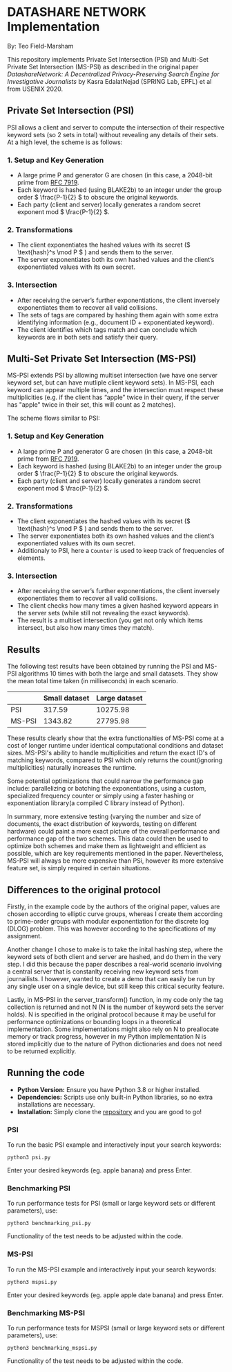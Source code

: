 # DATASHARE NETWORK Implementation

By: Teo Field-Marsham

This repository implements Private Set Intersection (PSI) and Multi-Set Private Set Intersection (MS-PSI) as described in the original paper *DatashareNetwork: A Decentralized Privacy-Preserving Search Engine for Investigative Journalists* by Kasra EdalatNejad (SPRING Lab, EPFL) et al from USENIX 2020.

## Private Set Intersection (PSI)

PSI allows a client and server to compute the intersection of their respective keyword sets (so 2 sets in total) without revealing any details of their sets. At a high level, the scheme is as follows:

### 1. Setup and Key Generation

- A large prime P and generator G are chosen (in this case, a 2048-bit prime from [RFC 7919](https://datatracker.ietf.org/doc/html/rfc7919).  
- Each keyword is hashed (using BLAKE2b) to an integer under the group order $ \frac{P-1}{2} $ to obscure the original keywords.
- Each party (client and server) locally generates a random secret exponent mod $ \frac{P-1}{2} $.

### 2. Transformations

- The client exponentiates the hashed values with its secret ($ \text{hash}^s \mod P $
) and sends them to the server.
- The server exponentiates both its own hashed values and the client’s exponentiated values with its own secret.

### 3. Intersection

- After receiving the server’s further exponentiations, the client inversely exponentiates them to recover all valid collisions.
- The sets of tags are compared by hashing them again with some extra identifying information (e.g., document ID + exponentiated keyword).
- The client identifies which tags match and can conclude which keywords are in both sets and satisfy their query.

## Multi-Set Private Set Intersection (MS-PSI)

MS-PSI extends PSI by allowing multiset intersection (we have one server keyword set, but can have mutliple client keyword sets). In MS-PSI, each keyword can appear multiple times, and the intersection must respect these multiplicities (e.g. if the client has “apple” twice in their query, if the server has "apple" twice in their set, this will count as 2 matches).

The scheme flows similar to PSI:

### 1. Setup and Key Generation

- A large prime P and generator G are chosen (in this case, a 2048-bit prime from [RFC 7919](https://datatracker.ietf.org/doc/html/rfc7919).  
- Each keyword is hashed (using BLAKE2b) to an integer under the group order $ \frac{P-1}{2} $ to obscure the original keywords.
- Each party (client and server) locally generates a random secret exponent mod $ \frac{P-1}{2} $.

### 2. Transformations

- The client exponentiates the hashed values with its secret ($ \text{hash}^s \mod P $
) and sends them to the server.
- The server exponentiates both its own hashed values and the client’s exponentiated values with its own secret.
- Additionaly to PSI, here a `Counter` is used to keep track of frequencies of elements.

### 3. Intersection

- After receiving the server’s further exponentiations, the client inversely exponentiates them to recover all valid collisions.
- The client checks how many times a given hashed keyword appears in the server sets (while still not revealing the exact keywords).
- The result is a multiset intersection (you get not only which items intersect, but also how many times they match). 

## Results

The following test results have been obtained by running the PSI and MS-PSI algorithms 10 times with both the large and small datasets. They show the mean total time taken (in milliseconds) in each scenario. 

|        | Small dataset | Large dataset |   
|--------|---------------|---------------|
| PSI    |     317.59    |    10275.98   |
| MS-PSI |    1343.82    |    27795.98   |

These results clearly show that the extra functionalties of MS-PSI come at a cost of longer runtime under identical computational conditions and dataset sizes. MS-PSI's ability to handle multiplicities and return the exact ID's of matching keywords, compared to PSI which only returns the count(ignoring multiplicities) naturally increases the runtime.

Some potential optimizations that could narrow the performance gap include: parallelizing or batching the exponentiations, using a custom, specialized frequency counter or simply using a faster hashing or exponentiation library(a compiled C library instead of Python). 

In summary, more extensive testing (varying the number and size of documents, the exact distribution of keywords, testing on different hardware) could paint a more exact picture of the overall performance and performance gap of the two schemes. This data could then be used to optimize both schemes and make them as lightweight and efficient as possible, which are key requirements mentioned in the paper. Nevertheless, MS-PSI will always be more expensive than PSi, however its more extensive feature set, is simply required in certain situations.

## Differences to the original protocol

Firstly, in the example code by the authors of the original paper, values are chosen according to elliptic curve groups, whereas I create them according to prime-order groups with modular exponentiation for the discrete log (DLOG) problem. This was however according to the specifications of my assignment.

Another change I chose to make is to take the inital hashing step, where the keyword sets of both client and server are hashed, and do them in the very step. I did this because the paper describes a real-world scenario involving a central server that is constanlty receiving new keyword sets from journailists. I however, wanted to create a demo that can easily be run by any single user on a single device, but still keep this critical security feature. 

Lastly, in MS-PSI in the server_transform() function, in my code only the tag collection is returned and not N (N is the number of keyword sets the server holds). N is specified in the original protocol because it may be useful for performance optimizations or bounding loops in a theoretical implementation. Some implementations might also rely on N to preallocate memory or track progress, however in my Python implementation N is stored implicitly due to the nature of Python dictionaries and does not need to be returned explicitly. 

## Running the code

- **Python Version:** Ensure you have Python 3.8 or higher installed.
- **Dependencies:** Scripts use only built-in Python libraries, so no extra installations are necessary.
- **Installation:** Simply clone the [repository](https://github.com/TeoField-Marsham/Datashare_Network_implementation) and you are good to go! 

### PSI
To run the basic PSI example and interactively input your search keywords:

    python3 psi.py
    
Enter your desired keywords (eg. apple banana) and press Enter.

### Benchmarking PSI
To run performance tests for PSI (small or large keyword sets or different parameters), use:

    python3 benchmarking_psi.py
    
Functionality of the test needs to be adjusted within the code.

### MS-PSI
To run the MS-PSI example and interactively input your search keywords:

    python3 mspsi.py
    
Enter your desired keywords (eg. apple apple date banana) and press Enter.

### Benchmarking MS-PSI
To run performance tests for MSPSI (small or large keyword sets or different parameters), use:

    python3 benchmarking_mspsi.py
    
Functionality of the test needs to be adjusted within the code.
